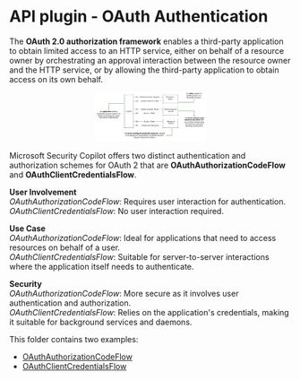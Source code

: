 # API plugin - OAuth Authentication
The **OAuth 2.0 authorization framework** enables a third-party application to obtain limited access to an HTTP service, either on behalf of a resource owner by orchestrating an approval interaction between the resource owner and the HTTP service, or by allowing the third-party application to obtain access on its own behalf.

<div align="center">
  <img src="https://github.com/mariocuomo/Experimenting-With-Security-Copilot/blob/main/img/oauth.png" width="200"> </img>
</div>


Microsoft Security Copilot offers two distinct authentication and authorization schemes for OAuth 2 that are **OAuthAuthorizationCodeFlow** and **OAuthClientCredentialsFlow**.

**User Involvement** <br>
_OAuthAuthorizationCodeFlow_: Requires user interaction for authentication. <br>
_OAuthClientCredentialsFlow_: No user interaction required. <br>

**Use Case** <br>
_OAuthAuthorizationCodeFlow_: Ideal for applications that need to access resources on behalf of a user. <br>
_OAuthClientCredentialsFlow_: Suitable for server-to-server interactions where the application itself needs to authenticate. <br>

**Security** <br>
_OAuthAuthorizationCodeFlow_: More secure as it involves user authentication and authorization. <br>
_OAuthClientCredentialsFlow_: Relies on the application's credentials, making it suitable for background services and daemons. <br>

This folder contains two examples:
- [OAuthAuthorizationCodeFlow](https://github.com/mariocuomo/Experimenting-With-Security-Copilot/tree/main/skilling%20series/Day%201%20-%20KQL)
- [OAuthClientCredentialsFlow](https://github.com/mariocuomo/Experimenting-With-Security-Copilot/tree/main/skilling%20series/Day%202%20-%20API)
